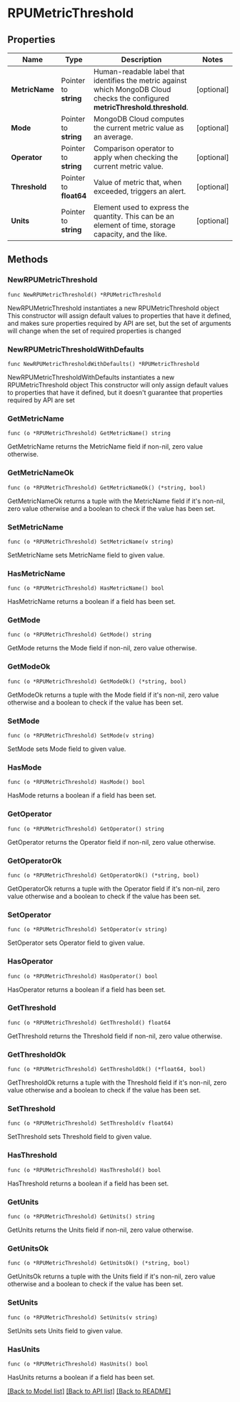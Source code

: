 # RPUMetricThreshold

## Properties

Name | Type | Description | Notes
------------ | ------------- | ------------- | -------------
**MetricName** | Pointer to **string** | Human-readable label that identifies the metric against which MongoDB Cloud checks the configured **metricThreshold.threshold**. | [optional] 
**Mode** | Pointer to **string** | MongoDB Cloud computes the current metric value as an average. | [optional] 
**Operator** | Pointer to **string** | Comparison operator to apply when checking the current metric value. | [optional] 
**Threshold** | Pointer to **float64** | Value of metric that, when exceeded, triggers an alert. | [optional] 
**Units** | Pointer to **string** | Element used to express the quantity. This can be an element of time, storage capacity, and the like. | [optional] 

## Methods

### NewRPUMetricThreshold

`func NewRPUMetricThreshold() *RPUMetricThreshold`

NewRPUMetricThreshold instantiates a new RPUMetricThreshold object
This constructor will assign default values to properties that have it defined,
and makes sure properties required by API are set, but the set of arguments
will change when the set of required properties is changed

### NewRPUMetricThresholdWithDefaults

`func NewRPUMetricThresholdWithDefaults() *RPUMetricThreshold`

NewRPUMetricThresholdWithDefaults instantiates a new RPUMetricThreshold object
This constructor will only assign default values to properties that have it defined,
but it doesn't guarantee that properties required by API are set

### GetMetricName

`func (o *RPUMetricThreshold) GetMetricName() string`

GetMetricName returns the MetricName field if non-nil, zero value otherwise.

### GetMetricNameOk

`func (o *RPUMetricThreshold) GetMetricNameOk() (*string, bool)`

GetMetricNameOk returns a tuple with the MetricName field if it's non-nil, zero value otherwise
and a boolean to check if the value has been set.

### SetMetricName

`func (o *RPUMetricThreshold) SetMetricName(v string)`

SetMetricName sets MetricName field to given value.

### HasMetricName

`func (o *RPUMetricThreshold) HasMetricName() bool`

HasMetricName returns a boolean if a field has been set.

### GetMode

`func (o *RPUMetricThreshold) GetMode() string`

GetMode returns the Mode field if non-nil, zero value otherwise.

### GetModeOk

`func (o *RPUMetricThreshold) GetModeOk() (*string, bool)`

GetModeOk returns a tuple with the Mode field if it's non-nil, zero value otherwise
and a boolean to check if the value has been set.

### SetMode

`func (o *RPUMetricThreshold) SetMode(v string)`

SetMode sets Mode field to given value.

### HasMode

`func (o *RPUMetricThreshold) HasMode() bool`

HasMode returns a boolean if a field has been set.

### GetOperator

`func (o *RPUMetricThreshold) GetOperator() string`

GetOperator returns the Operator field if non-nil, zero value otherwise.

### GetOperatorOk

`func (o *RPUMetricThreshold) GetOperatorOk() (*string, bool)`

GetOperatorOk returns a tuple with the Operator field if it's non-nil, zero value otherwise
and a boolean to check if the value has been set.

### SetOperator

`func (o *RPUMetricThreshold) SetOperator(v string)`

SetOperator sets Operator field to given value.

### HasOperator

`func (o *RPUMetricThreshold) HasOperator() bool`

HasOperator returns a boolean if a field has been set.

### GetThreshold

`func (o *RPUMetricThreshold) GetThreshold() float64`

GetThreshold returns the Threshold field if non-nil, zero value otherwise.

### GetThresholdOk

`func (o *RPUMetricThreshold) GetThresholdOk() (*float64, bool)`

GetThresholdOk returns a tuple with the Threshold field if it's non-nil, zero value otherwise
and a boolean to check if the value has been set.

### SetThreshold

`func (o *RPUMetricThreshold) SetThreshold(v float64)`

SetThreshold sets Threshold field to given value.

### HasThreshold

`func (o *RPUMetricThreshold) HasThreshold() bool`

HasThreshold returns a boolean if a field has been set.

### GetUnits

`func (o *RPUMetricThreshold) GetUnits() string`

GetUnits returns the Units field if non-nil, zero value otherwise.

### GetUnitsOk

`func (o *RPUMetricThreshold) GetUnitsOk() (*string, bool)`

GetUnitsOk returns a tuple with the Units field if it's non-nil, zero value otherwise
and a boolean to check if the value has been set.

### SetUnits

`func (o *RPUMetricThreshold) SetUnits(v string)`

SetUnits sets Units field to given value.

### HasUnits

`func (o *RPUMetricThreshold) HasUnits() bool`

HasUnits returns a boolean if a field has been set.


[[Back to Model list]](../README.md#documentation-for-models) [[Back to API list]](../README.md#documentation-for-api-endpoints) [[Back to README]](../README.md)


